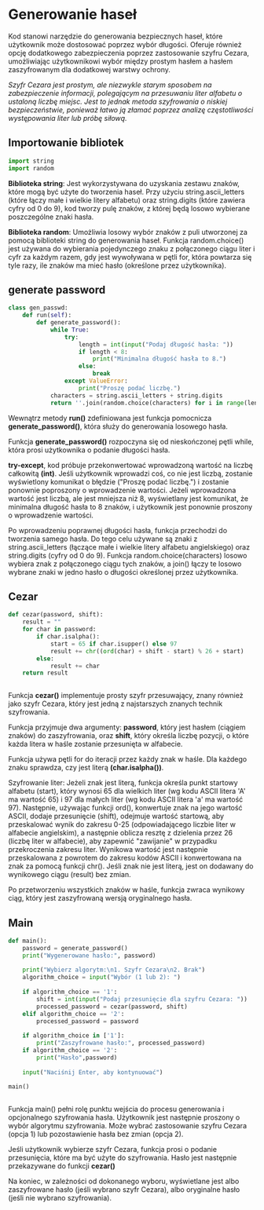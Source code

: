 # Generowanie haseł

Kod stanowi narzędzie do generowania bezpiecznych haseł, które użytkownik może dostosować poprzez wybór długości. Oferuje również opcję dodatkowego zabezpieczenia poprzez zastosowanie szyfru Cezara, umożliwiając użytkownikowi wybór między prostym hasłem a hasłem zaszyfrowanym dla dodatkowej warstwy ochrony.

*Szyfr Cezara jest prostym, ale niezwykle starym sposobem na zabezpieczenie informacji, polegającym na przesuwaniu liter alfabetu o ustaloną liczbę miejsc. Jest to jednak metoda szyfrowania o niskiej bezpieczeństwie, ponieważ łatwo ją złamać poprzez analizę częstotliwości występowania liter lub próbę siłową.*

## Importowanie bibliotek
```python
import string
import random

```
**Biblioteka string**: Jest wykorzystywana do uzyskania zestawu znaków, które mogą być użyte do tworzenia haseł. Przy użyciu string.ascii_letters (które łączy małe i wielkie litery alfabetu) oraz string.digits (które zawiera cyfry od 0 do 9), kod tworzy pulę znaków, z której będą losowo wybierane poszczególne znaki hasła.

**Biblioteka random**: Umożliwia losowy wybór znaków z puli utworzonej za pomocą biblioteki string do generowania haseł. Funkcja random.choice() jest używana do wybierania pojedynczego znaku z połączonego ciągu liter i cyfr za każdym razem, gdy jest wywoływana w pętli for, która powtarza się tyle razy, ile znaków ma mieć hasło (określone przez użytkownika).

## generate password
```python
class gen_passwd:
    def run(self):
        def generate_password():
            while True:
                try:
                    length = int(input("Podaj długość hasła: "))
                    if length < 8:
                        print("Minimalna długość hasła to 8.")
                    else:
                        break
                except ValueError:
                    print("Proszę podać liczbę.")
            characters = string.ascii_letters + string.digits
            return ''.join(random.choice(characters) for i in range(length))

```
Wewnątrz metody **run()** zdefiniowana jest funkcja pomocnicza **generate_password()**, która służy do generowania losowego hasła. 

Funkcja **generate_password()** rozpoczyna się od nieskończonej pętli while, która prosi użytkownika o podanie długości hasła. 

**try-except**, kod próbuje przekonwertować wprowadzoną wartość na liczbę całkowitą **(int)**. Jeśli użytkownik wprowadzi coś, co nie jest liczbą, zostanie wyświetlony komunikat o błędzie ("Proszę podać liczbę.") i zostanie ponownie poproszony o wprowadzenie wartości. Jeżeli wprowadzona wartość jest liczbą, ale jest mniejsza niż 8, wyświetlany jest komunikat, że minimalna długość hasła to 8 znaków, i użytkownik jest ponownie proszony o wprowadzenie wartości.

Po wprowadzeniu poprawnej długości hasła, funkcja przechodzi do tworzenia samego hasła. Do tego celu używane są znaki z string.ascii_letters (łączące małe i wielkie litery alfabetu angielskiego) oraz string.digits (cyfry od 0 do 9). Funkcja random.choice(characters) losowo wybiera znak z połączonego ciągu tych znaków, a join() łączy te losowo wybrane znaki w jedno hasło o długości określonej przez użytkownika.

## Cezar
```python
def cezar(password, shift):
    result = ""
    for char in password:
        if char.isalpha():
            start = 65 if char.isupper() else 97
            result += chr((ord(char) + shift - start) % 26 + start)
        else:
            result += char
    return result
        
```

Funkcja **cezar()** implementuje prosty szyfr przesuwający, znany również jako szyfr Cezara, który jest jedną z najstarszych znanych technik szyfrowania.

Funkcja przyjmuje dwa argumenty: **password**, który jest hasłem (ciągiem znaków) do zaszyfrowania, oraz **shift**, który określa liczbę pozycji, o które każda litera w haśle zostanie przesunięta w alfabecie.

Funkcja używa pętli for do iteracji przez każdy znak w haśle. Dla każdego znaku sprawdza, czy jest literą **(char.isalpha())**.

Szyfrowanie liter: Jeżeli znak jest literą, funkcja określa punkt startowy alfabetu (start), który wynosi 65 dla wielkich liter (wg kodu ASCII litera 'A' ma wartość 65) i 97 dla małych liter (wg kodu ASCII litera 'a' ma wartość 97). Następnie, używając funkcji ord(), konwertuje znak na jego wartość ASCII, dodaje przesunięcie (shift), odejmuje wartość startową, aby przeskalować wynik do zakresu 0-25 (odpowiadającego liczbie liter w alfabecie angielskim), a następnie oblicza resztę z dzielenia przez 26 (liczbę liter w alfabecie), aby zapewnić "zawijanie" w przypadku przekroczenia zakresu liter. Wynikowa wartość jest następnie przeskalowana z powrotem do zakresu kodów ASCII i konwertowana na znak za pomocą funkcji chr(). Jeśli znak nie jest literą, jest on dodawany do wynikowego ciągu (result) bez zmian.

Po przetworzeniu wszystkich znaków w haśle, funkcja zwraca wynikowy ciąg, który jest zaszyfrowaną wersją oryginalnego hasła.

## Main
```python
def main():
    password = generate_password()
    print("Wygenerowane hasło:", password)
        
    print("Wybierz algorytm:\n1. Szyfr Cezara\n2. Brak")
    algorithm_choice = input("Wybór (1 lub 2): ")
        
    if algorithm_choice == '1':
        shift = int(input("Podaj przesunięcie dla szyfru Cezara: "))
        processed_password = cezar(password, shift)
    elif algorithm_choice == '2':
        processed_password = password
        
    if algorithm_choice in ['1']:
        print("Zaszyfrowane hasło:", processed_password)
    if algorithm_choice == '2':
        print("Hasło",password)
        
    input("Naciśnij Enter, aby kontynuować")
        
main()
        
```
Funkcja main() pełni rolę punktu wejścia do procesu generowania i opcjonalnego szyfrowania hasła.
Użytkownik jest następnie proszony o wybór algorytmu szyfrowania. Może wybrać zastosowanie szyfru Cezara (opcja 1) lub pozostawienie hasła bez zmian (opcja 2).

Jeśli użytkownik wybierze szyfr Cezara, funkcja prosi o podanie przesunięcia, które ma być użyte do szyfrowania. Hasło jest następnie przekazywane do funkcji **cezar()**

Na koniec, w zależności od dokonanego wyboru, wyświetlane jest albo zaszyfrowane hasło (jeśli wybrano szyfr Cezara), albo oryginalne hasło (jeśli nie wybrano szyfrowania).


